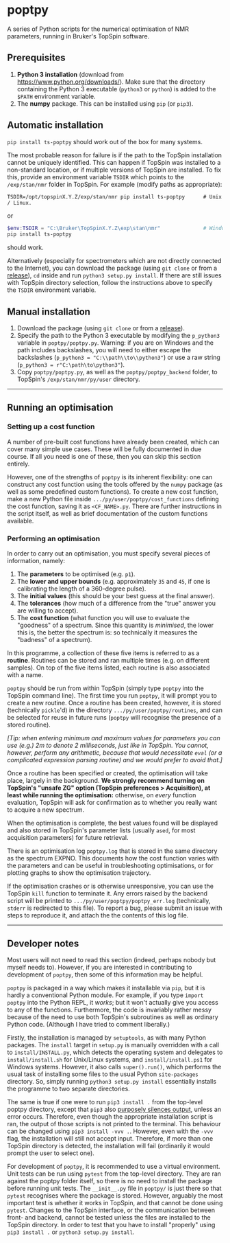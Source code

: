 # poptpy

A series of Python scripts for the numerical optimisation of NMR parameters, running in Bruker's TopSpin software.

## Prerequisites

1. **Python 3 installation** (download from https://www.python.org/downloads/). Make sure that the directory containing the Python 3 executable (`python3` or `python`) is added to the `$PATH` environment variable.
2. The **numpy** package. This can be installed using `pip` (or `pip3`).

## Automatic installation

`pip install ts-poptpy` should work out of the box for many systems.

The most probable reason for failure is if the path to the TopSpin installation cannot be uniquely identified. This can happen if TopSpin was installed to a non-standard location, or if multiple versions of TopSpin are installed. To fix this, provide an environment variable `TSDIR` which points to the `/exp/stan/nmr` folder in TopSpin. For example (modify paths as appropriate):

```Shell
TSDIR=/opt/topspinX.Y.Z/exp/stan/nmr pip install ts-poptpy      # Unix / Linux.
```

or

```Powershell
$env:TSDIR = "C:\Bruker\TopSpinX.Y.Z\exp\stan\nmr"              # Windows (Powershell). Please don't use cmd.exe
pip install ts-poptpy
```

should work.

Alternatively (especially for spectrometers which are not directly connected to the Internet), you can download the package (using `git clone` or from a [release](https://github.com/yongrenjie/poptpy/releases)), `cd` inside and run `python3 setup.py install`. If there are still issues with TopSpin directory selection, follow the instructions above to specify the `TSDIR` environment variable.

## Manual installation

1. Download the package (using `git clone` or from a [release](https://github.com/yongrenjie/poptpy/releases)).
2. Specify the path to the Python 3 executable by modifying the `p_python3` variable in `poptpy/poptpy.py`. Warning: if you are on Windows and the path includes backslashes, you will need to either escape the backslashes (`p_python3 = "C:\\path\\to\\python3"`) or use a raw string (`p_python3 = r"C:\path\to\python3"`).
3. Copy `poptpy/poptpy.py`, as well as the `poptpy/poptpy_backend` folder, to TopSpin's `/exp/stan/nmr/py/user` directory.

------------------------------------------------------

## Running an optimisation

### Setting up a cost function

A number of pre-built cost functions have already been created, which can cover many simple use cases. These will be fully documented in due course. If all you need is one of these, then you can skip this section entirely.

However, one of the strengths of `poptpy` is its inherent flexibility: one can construct any cost function using the tools offered by the `numpy` package (as well as some predefined custom functions). To create a new cost function, make a new Python file inside `.../py/user/poptpy/cost_functions` defining the cost function, saving it as `<CF_NAME>.py`. There are further instructions in the script itself, as well as brief documentation of the custom functions available.

### Performing an optimisation

In order to carry out an optimisation, you must specify several pieces of information, namely:

1. The **parameters** to be optimised (e.g. `p1`).
2. The **lower and upper bounds** (e.g. approximately `35` and `45`, if one is calibrating the length of a 360-degree pulse).
3. The **initial values** (this should be your best guess at the final answer).
4. The **tolerances** (how much of a difference from the "true" answer you are willing to accept).
5. The **cost function** (what function you will use to evaluate the "goodness" of a spectrum. Since this quantity is *minimised*, the lower this is, the better the spectrum is: so technically it measures the "badness" of a spectrum).

In this programme, a collection of these five items is referred to as a **routine**. Routines can be stored and ran multiple times (e.g. on different samples). On top of the five items listed, each routine is also associated with a name.

`poptpy` should be run from within TopSpin (simply type `poptpy` into the TopSpin command line). The first time you run `poptpy`, it will prompt you to create a new routine. Once a routine has been created, however, it is stored (technically `pickle`'d) in the directory `.../py/user/poptpy/routines`, and can be selected for reuse in future runs (`poptpy` will recognise the presence of a stored routine).

*[Tip: when entering minimum and maximum values for parameters you can use (e.g.) 2m to denote 2 milliseconds, just like in TopSpin. You cannot, however, perform any arithmetic, because that would necessitate `eval` (or a complicated expression parsing routine) and we would prefer to avoid that.]*

Once a routine has been specified or created, the optimisation will take place, largely in the background. **We strongly recommend turning on TopSpin's "unsafe ZG" option (TopSpin preferences > Acquisition), at least while running the optimisation:** otherwise, on *every* function evaluation, TopSpin will ask for confirmation as to whether you really want to acquire a new spectrum.

When the optimisation is complete, the best values found will be displayed and also stored in TopSpin's parameter lists (usually `ased`, for most acquisition parameters) for future retrieval.

There is an optimisation log `poptpy.log` that is stored in the same directory as the spectrum EXPNO. This documents how the cost function varies with the parameters and can be useful in troubleshooting optimisations, or for plotting graphs to show the optimisation trajectory.

If the optimisation crashes or is otherwise unresponsive, you can use the TopSpin `kill` function to terminate it. Any errors raised by the backend script will be printed to `.../py/user/poptpy/poptpy_err.log` (technically, `stderr` is redirected to this file). To report a bug, please submit an issue with steps to reproduce it, and attach the the contents of this log file.


------------------------------------------------------

## Developer notes

Most users will not need to read this section (indeed, perhaps nobody but myself needs to). However, if you are interested in contributing to development of `poptpy`, then some of this information may be helpful.

`poptpy` is packaged in a way which makes it installable via `pip`, but it is hardly a conventional Python module. For example, if you type `import poptpy` into the Python REPL, it *works*; but it won't actually give you access to any of the functions. Furthermore, the code is invariably rather messy because of the need to use both TopSpin's subroutines as well as ordinary Python code. (Although I have tried to comment liberally.)

Firstly, the installation is managed by `setuptools`, as with many Python packages. The `install` target in `setup.py` is manually overridden with a call to `install/INSTALL.py`, which detects the operating system and delegates to `install/install.sh` for Unix/Linux systems, and `install/install.ps1` for Windows systems. However, it also calls `super().run()`, which performs the usual task of installing some files to the usual Python `site-packages` directory. So, simply running `python3 setup.py install` essentially installs the programme to two separate directories.

The same is true if one were to run `pip3 install .` from the top-level poptpy directory, except that `pip3` also [purposely silences output](https://github.com/pypa/pip/issues/2732#issuecomment-97119093), unless an error occurs. Therefore, even though the appropriate installation script is ran, the output of those scripts is not printed to the terminal. This behaviour can be changed using `pip3 install -vvv .`. However, even with the `-vvv` flag, the installation will still not accept input. Therefore, if more than one TopSpin directory is detected, the installation will fail (ordinarily it would prompt the user to select one).

For development of `poptpy`, it is recommended to use a virtual environment. Unit tests can be run using `pytest` from the top-level directory. They are ran against the poptpy folder itself, so there is no need to install the package before running unit tests. The `__init__.py` file in `poptpy/` is just there so that `pytest` recognises where the package is stored. However, arguably the most important test is whether it works in TopSpin, and that cannot be done using `pytest`. Changes to the TopSpin interface, or the communication between front- and backend, cannot be tested unless the files are installed to the TopSpin directory. In order to test that you have to install "properly" using `pip3 install .` or `python3 setup.py install`.
